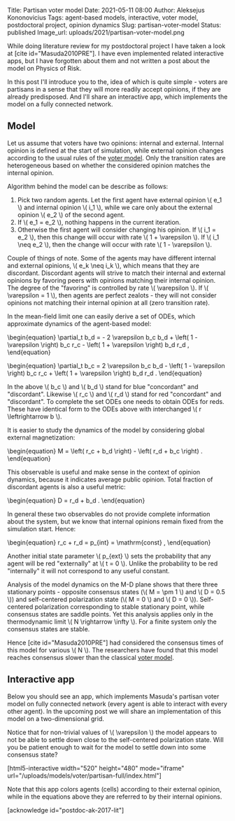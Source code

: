 Title: Partisan voter model
Date: 2021-05-11 08:00
Author: Aleksejus Kononovicius
Tags: agent-based models, interactive, voter model, postdoctoral project, opinion dynamics
Slug: partisan-voter-model
Status: published
Image_url: uploads/2021/partisan-voter-model.png

While doing literature review for my postdoctoral project I have taken a
look at [cite id="Masuda2010PRE"]. I have even implemented related
interactive apps, but I have forgotten about them and not written a post about
the model on Physics of Risk.

In this post I'll introduce you to the, idea of which is quite simple -
voters are partisans in a sense that they will more readily accept opinions,
if they are already predisposed. And I'll share an interactive app, which
implements the model on a fully connected network.
<!--more-->

## Model

Let us assume that voters have two opinions: internal and external. Internal
opinion is defined at the start of simulation, while external opinion changes
according to the usual rules of the [voter
model]({filename}/articles/2016/voter-model.md). Only the transition
rates are heterogeneous based on whether the considered opinion matches the
internal opinion.

Algorithm behind the model can be describe as follows:

1. Pick two random agents. Let the first agent have external opinion
\\\( e\_1 \\\) and internal opinion \\\( i\_1 \\\), while we care only about
the external opinion \\\( e\_2 \\\) of the second agent.
1. If \\\( e\_1 = e\_2 \\\), nothing happens in the current iteration.
1. Otherwise the first agent will consider changing his opinion. If
\\\( i\_1 = e\_2 \\\), then this change will occur with rate
\\\( 1 + \varepsilon \\\). If \\\( i\_1 \neq e\_2 \\\), then the change will
occur with rate \\\( 1 - \varepsilon \\\).

Couple of things of note. Some of the agents may have different internal and
external opinions, \\\( e\_k \neq i\_k \\\), which means that they are
discordant. Discordant agents will strive to match their internal and external
opinions by favoring peers with opinions matching their internal opinion.
The degree of the "favoring" is controlled by rate \\\( \varepsilon \\\). If
\\\( \varepsilon = 1 \\\), then agents are perfect zealots - they will not
consider opinions not matching their internal opinion at all (zero
transition rate).

In the mean-field limit one can easily derive a set of ODEs, which
approximate dynamics of the agent-based model:

\begin{equation}
    \partial\_t b\_d = - 2 \varepsilon b\_c b\_d + \left( 1 - \varepsilon
        \right) b\_c r\_c - \left( 1 + \varepsilon \right) b\_d r\_d ,
\end{equation}

\begin{equation}
    \partial\_t b\_c = 2 \varepsilon b\_c b\_d - \left( 1 - \varepsilon
        \right) b\_c r\_c + \left( 1 + \varepsilon \right) b\_d r\_d .
\end{equation}

In the above \\\( b\_c \\) and \\\( b\_d \\\) stand for blue "concordant"
and "discordant". Likewise \\\( r\_c \\\) and \\\( r\_d \\\) stand for red
"concordant" and "discordant". To complete the set ODEs one needs to obtain
ODEs for reds. These have identical form to the ODEs above with
interchanged \\\( r \leftrightarrow b \\\).

It is easier to study the dynamics of the model by considering global
external magnetization:

\begin{equation}
    M = \left( r\_c + b\_d \right) - \left( r\_d + b\_c \right) .
\end{equation}

This observable is useful and make sense in the context of opinion dynamics,
because it indicates average public opinion. Total fraction of discordant
agents is also a useful metric:

\begin{equation}
    D = r\_d + b\_d .
\end{equation}

In general these two observables do not provide complete information about
the system, but we know that internal opinions remain fixed from the
simulation start. Hence:

\begin{equation}
    r\_c + r\_d = p\_{int} = \mathrm{const} ,
\end{equation}

Another initial state parameter \\\( p\_{ext} \\\) sets the
probability that any agent will be red "externally" at \\\( t = 0 \\\).
Unlike the probability to be red "internally" it will not correspond to any
useful constant.

Analysis of the model dynamics on the M-D plane shows that there three
stationary points - opposite consensus states (\\\( M = \pm 1 \\\) and
\\\( D = 0.5 \\\)) and self-centered polarization state (\\\( M = 0 \\\) and
\\\( D = 0 \\\)). Self-centered polarization corresponding to stable
stationary point, while consensus states are saddle points. Yet this analysis
applies only in the thermodynamic limit \\\( N \rightarrow \infty \\\). For
a finite system only the consensus states are stable.

Hence [cite id="Masuda2010PRE"] had considered the consensus times of this
model for various \\\( N \\\). The researchers have found that this model
reaches consensus slower than the classical [voter
model]({filename}/articles/2016/voter-model.md).

## Interactive app

Below you should see an app, which implements Masuda's partisan voter model
on fully connected network (every agent is able to interact with every other
agent). In the upcoming post we will share an implementation of this model
on a two-dimensional grid.

Notice that for non-trivial values of \\\( \varepsilon \\\) the
model appears to not be able to settle down close to the self-centered
polarization state. Will you be patient enough to wait for the model to
settle down into some consensus state?

[html5-interactive width="520" height="480" mode="iframe"
url="/uploads/models/voter/partisan-full/index.html"]

Note that this app colors agents (cells) according to their external
opinion, while in the equations above they are referred to by their internal
opinions.

[acknowledge id="postdoc-ak-2017-lit"]

